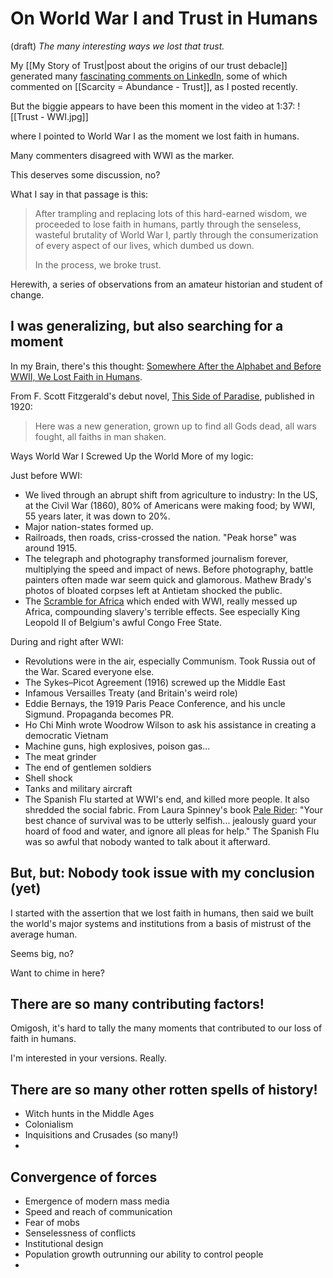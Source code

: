 # On World War I and Trust in Humans
(draft) 
*The many interesting ways we lost that trust.* 

My [[My Story of Trust|post about the origins of our trust debacle]] generated many [fascinating comments on LinkedIn](https://www.linkedin.com/pulse/my-story-trust-jerry-michalski-gzvoc/), some of which commented on [[Scarcity = Abundance - Trust]], as I posted recently. 

But the biggie appears to have been this moment in the video at 1:37:
![[Trust - WWI.jpg]]

where I pointed to World War I as the moment we lost faith in humans. 

Many commenters disagreed with WWI as the marker. 

This deserves some discussion, no? 

What I say in that passage is this: 

> After trampling and replacing lots of this hard-earned wisdom, we proceeded to lose faith in humans, partly through the senseless, wasteful brutality of World War I, partly through the consumerization of every aspect of our lives, which dumbed us down.
> 
> In the process, we broke trust. 

Herewith, a series of observations from an amateur historian and student of change. 
## I was generalizing, but also searching for a moment 

In my Brain, there's this thought: [Somewhere After the Alphabet and Before WWII, We Lost Faith in Humans](https://bra.in/4jQZQE). 

From F. Scott Fitzgerald's debut novel, [This Side of Paradise](https://www.amazon.com/This-side-paradise-Scott-Fitzgerald-ebook-dp-B01MTFL4PS/dp/B01MTFL4PS/jerrymichalskisr), published in 1920: 

> Here was a new generation, grown up to find all Gods dead, all wars fought, all faiths in man shaken.

Ways World War I Screwed Up the World 
More of my logic:

Just before WWI: 

- We lived through an abrupt shift from agriculture to industry: In the US, at the Civil War (1860), 80% of Americans were making food; by WWI, 55 years later, it was down to 20%. 
- Major nation-states formed up. 
- Railroads, then roads, criss-crossed the nation. "Peak horse" was around 1915. 
- The telegraph and photography transformed journalism forever, multiplying the speed and impact of news. Before photography, battle painters often made war seem quick and glamorous. Mathew Brady's photos of bloated corpses left at Antietam shocked the public. 
- The [Scramble for Africa](http://en.wikipedia.org/wiki/Scramble_for_Africa) which ended with WWI, really messed up Africa, compounding slavery's terrible effects. See especially King Leopold II of Belgium's awful Congo Free State. 

During and right after WWI: 

- Revolutions were in the air, especially Communism. Took Russia out of the War. Scared everyone else. 
- The Sykes–Picot Agreement (1916) screwed up the Middle East 
- Infamous Versailles Treaty (and Britain's weird role) 
- Eddie Bernays, the 1919 Paris Peace Conference, and his uncle Sigmund. Propaganda becomes PR. 
- Ho Chi Minh wrote Woodrow Wilson to ask his assistance in creating a democratic Vietnam 
- Machine guns, high explosives, poison gas... 
- The meat grinder 
- The end of gentlemen soldiers 
- Shell shock 
- Tanks and military aircraft 
- The Spanish Flu started at WWI's end, and killed more people. It also shredded the social fabric. From Laura Spinney's book [Pale Rider](https://www.amazon.com/dp/B01NA026PU/jerrymichalskisr): "Your best chance of survival was to be utterly selfish...  jealously guard your hoard of food and water, and ignore all pleas for help." The Spanish Flu was so awful that nobody wanted to talk about it afterward. 

## But, but: Nobody took issue with my conclusion (yet) 

I started with the assertion that we lost faith in humans, then said we built the world's major systems and institutions from a basis of mistrust of the average human. 

Seems big, no? 

Want to chime in here? 
## There are so many contributing factors! 

Omigosh, it's hard to tally the many moments that contributed to our loss of faith in humans. 

I'm interested in your versions. Really. 
## There are so many other rotten spells of history!

- Witch hunts in the Middle Ages 
- Colonialism 
- Inquisitions and Crusades (so many!) 
- 

## Convergence of forces 

- Emergence of modern mass media 
- Speed and reach of communication 
- Fear of mobs 
- Senselessness of conflicts 
- Institutional design 
- Population growth outrunning our ability to control people 
- 